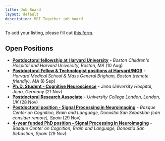 ```yaml
--- 
title: Job Board
layout: default
description: MRI Together job board
--- 
```


<!-- # MRI Together Job board -->

To add your listing, please fill out [this form](https://forms.gle/3VR5hj6rkN6mc3tj6).


## Open Positions

- [**Postdoctoral fellowship at Harvard University**](/job_board_files/quin_job_Sila_Kurugol.pdf) - _Boston Children's Hospital and Harvard University, Boston, MA_ (10 Aug)
- [**Postdoctoral Fellow & Technologist positions at Harvard/MGB**](/job_board_files/HMS_MGH_Tatiana_Sitnikova.tiff) - _Harvard Medical School & Mass General Brigham, Boston (remote friendly), MA_ (8 Sep)
- [**Ph.D. Student - Cognitive Neuroscience**](/job_board_files/Adriana_Lucia_Ruiz_Rizzo.pdf) - _Jena University Hospital, Jena, Germany_ (21 Nov)
- [**Postdoctoral Research Associate**](/job_board_files/UCLCMI_heather_fitzke.pdf) - _University College London, London, UK_ (28 Nov)
- [**Postdoctoral position - Signal Processing in Neuroimaging**](/job_board_files/Postdoc_SPINgroup_2023_cesar_caballero.pdf) - _Basque Center on Cognition, Brain and Language, Donostia San Sebastian (can consider remote), Spain_ (29 Nov)
- [**4-year funded PhD position - Signal Processing in Neuroimaging**](/job_board_files/phd_SPINgroup_2023.pdf) - _Basque Center on Cognition, Brain and Language, Donostia San Sebastian, Spain_ (29 Nov)